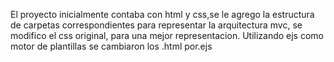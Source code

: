 El proyecto inicialmente contaba con html y css,se le agrego la estructura de carpetas correspondientes para representar la arquitectura mvc, se modifico el css original, para una mejor representacion.
Utilizando ejs como motor de plantillas se cambiaron los .html por.ejs